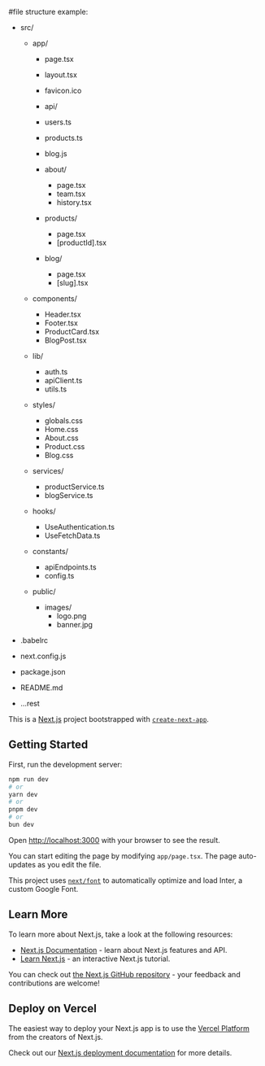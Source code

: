 #file structure example:
- src/
  - app/
    - page.tsx
    - layout.tsx
    - favicon.ico

    - api/
    - users.ts
    - products.ts
    - blog.js

    - about/
      - page.tsx
      - team.tsx
      - history.tsx

    - products/
      - page.tsx
      - [productId].tsx

    - blog/
      - page.tsx
      - [slug].tsx

  - components/
    - Header.tsx
    - Footer.tsx
    - ProductCard.tsx
    - BlogPost.tsx

  - lib/
    - auth.ts
    - apiClient.ts
    - utils.ts

  - styles/
    - globals.css
    - Home.css
    - About.css
    - Product.css
    - Blog.css

  - services/
    - productService.ts
    - blogService.ts

  - hooks/
    - UseAuthentication.ts
    - UseFetchData.ts

  - constants/
    - apiEndpoints.ts
    - config.ts

  - public/
    - images/
      - logo.png
      - banner.jpg

- .babelrc
- next.config.js
- package.json
- README.md
- ...rest

This is a [Next.js](https://nextjs.org/) project bootstrapped with [`create-next-app`](https://github.com/vercel/next.js/tree/canary/packages/create-next-app).

## Getting Started

First, run the development server:

```bash
npm run dev
# or
yarn dev
# or
pnpm dev
# or
bun dev
```

Open [http://localhost:3000](http://localhost:3000) with your browser to see the result.

You can start editing the page by modifying `app/page.tsx`. The page auto-updates as you edit the file.

This project uses [`next/font`](https://nextjs.org/docs/basic-features/font-optimization) to automatically optimize and load Inter, a custom Google Font.

## Learn More

To learn more about Next.js, take a look at the following resources:

- [Next.js Documentation](https://nextjs.org/docs) - learn about Next.js features and API.
- [Learn Next.js](https://nextjs.org/learn) - an interactive Next.js tutorial.

You can check out [the Next.js GitHub repository](https://github.com/vercel/next.js/) - your feedback and contributions are welcome!

## Deploy on Vercel

The easiest way to deploy your Next.js app is to use the [Vercel Platform](https://vercel.com/new?utm_medium=default-template&filter=next.js&utm_source=create-next-app&utm_campaign=create-next-app-readme) from the creators of Next.js.

Check out our [Next.js deployment documentation](https://nextjs.org/docs/deployment) for more details.
